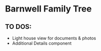 # Barnwell Family Tree

## TO DOS:

- Light house view for documents & photos
- Additional Details component
